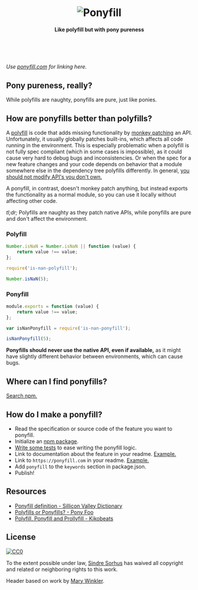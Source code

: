 <h1 align="center">
	<img src="media/header-min.svg" alt="Ponyfill">
</h1>

<h4 align="center">Like polyfill but with pony pureness</h4><br><br><br>

*Use [ponyfill.com](https://ponyfill.com) for linking here.*


## Pony pureness, really?

While polyfills are naughty, ponyfills are pure, just like ponies.


## How are ponyfills better than polyfills?

A [polyfill](https://en.wikipedia.org/wiki/Polyfill) is code that adds missing functionality by [monkey patching](https://en.wikipedia.org/wiki/Monkey_patch) an API. Unfortunately, it usually globally patches built-ins, which affects all code running in the environment. This is especially problematic when a polyfill is not fully spec compliant (which in some cases is impossible), as it could cause very hard to debug bugs and inconsistencies. Or when the spec for a new feature changes and your code depends on behavior that a module somewhere else in the dependency tree polyfills differently. In general, [you should not modify API's you don't own.](https://www.nczonline.net/blog/2010/03/02/maintainable-javascript-dont-modify-objects-you-down-own/)

A ponyfill, in contrast, doesn't monkey patch anything, but instead exports the functionality as a normal module, so you can use it locally without affecting other code.

*tl;dr;* Polyfills are naughty as they patch native APIs, while ponyfills are pure and don't affect the environment.

### Polyfill

```js
Number.isNaN = Number.isNaN || function (value) {
	return value !== value;
};
```

```js
require('is-nan-polyfill');

Number.isNaN(5);
```

### Ponyfill

```js
module.exports = function (value) {
	return value !== value;
};
```

```js
var isNanPonyfill = require('is-nan-ponyfill');

isNanPonyfill(5);
```

**Ponyfills should never use the native API, even if available,** as it might have slightly different behavior between environments, which can cause bugs.


## Where can I find ponyfills?

[Search npm.](https://npms.io/search?q=keywords%3Aponyfill)


## How do I make a ponyfill?

- Read the specification or source code of the feature you want to ponyfill.
- Initialize an [npm package](https://github.com/sindresorhus/generator-nm).
- [Write some tests](https://ava.li) to ease writing the ponyfill logic.
- Link to documentation about the feature in your readme. [Example.](https://github.com/sindresorhus/buffer-includes#readme)
- Link to `https://ponyfill.com` in your readme. [Example.](https://github.com/sindresorhus/object-assign#readme)
- Add `ponyfill` to the `keywords` section in package.json.
- Publish!


## Resources

- [Ponyfill definition - Sillicon Valley Dictionary](http://svdictionary.com/words/ponyfill)
- [Polyfills or Ponyfills? - Pony Foo](https://ponyfoo.com/articles/polyfills-or-ponyfills)
- [Polyfill, Ponyfill and Prollyfill - Kikobeats](https://kikobeats.com/polyfill-ponyfill-and-prollyfill/)


## License

[![CC0](http://mirrors.creativecommons.org/presskit/buttons/88x31/svg/cc-zero.svg)](https://creativecommons.org/publicdomain/zero/1.0/)

To the extent possible under law, [Sindre Sorhus](https://sindresorhus.com) has waived all copyright and related or neighboring rights to this work.

Header based on work by [Mary Winkler](https://www.vecteezy.com/members/acrylicana).
